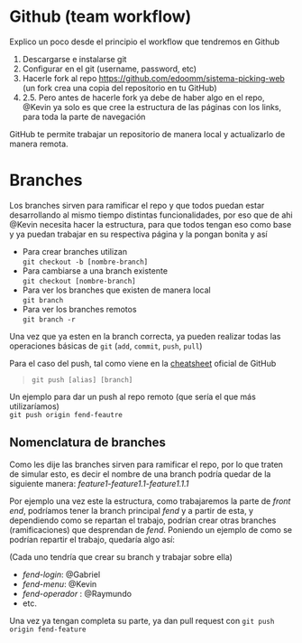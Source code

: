 # Github (team workflow)

Explico un poco desde el principio el workflow que tendremos en Github

1. Descargarse e instalarse git
2. Configurar en el git (username, password, etc)
3. Hacerle fork al repo https://github.com/edoomm/sistema-picking-web (un fork crea una copia del repositorio en tu GitHub)
4. 2.5. Pero antes de hacerle fork ya debe de haber algo en el repo, @Kevin ya solo es que cree la estructura de las páginas con los links, para toda la parte de navegación

GitHub te permite trabajar un repositorio de manera local y actualizarlo de manera remota.

# Branches

Los branches sirven para ramificar el repo y que todos puedan estar desarrollando al mismo tiempo distintas funcionalidades, por eso que de ahi @Kevin necesita hacer la estructura, para que todos tengan eso como base y ya puedan trabajar en su respectiva página y la pongan bonita y así

- Para crear branches utilizan <br>
`git checkout -b [nombre-branch]`
- Para cambiarse a una branch existente <br>
`git checkout [nombre-branch]`
- Para ver los branches que existen de manera local <br>
`git branch`
- Para ver los branches remotos <br>
`git branch -r`

Una vez que ya esten en la branch correcta, ya pueden realizar todas las operaciones básicas de `git` (`add`, `commit`, `push`, `pull`)

Para el caso del push, tal como viene en la [cheatsheet](https://education.github.com/git-cheat-sheet-education.pdf) oficial de GitHub

> `git push [alias] [branch]`

Un ejemplo para dar un push al repo remoto (que sería el que más utilizaríamos) <br>
`git push origin fend-feautre`

## Nomenclatura de branches
Como les dije las branches sirven para ramificar el repo, por lo que traten de simular esto, es decir el nombre de una branch podría quedar de la siguiente manera:
_feature1-feature1.1-feature1.1.1_

Por ejemplo una vez este la estructura, como trabajaremos la parte de _front end_, podríamos tener la branch principal _fend_ y a partir de esta, y dependiendo como se repartan el trabajo, podrían crear otras branches (ramificaciones) que desprendan de _fend_. Poniendo un ejemplo de como se podrían repartir el trabajo, quedaría algo así:

(Cada uno tendría que crear su branch y trabajar sobre ella)
- _fend-login_: @Gabriel
- _fend-menu_: @Kevin
- _fend-operador_ : @Raymundo
- etc.

Una vez ya tengan completa su parte, ya dan pull request con `git push origin fend-feature`